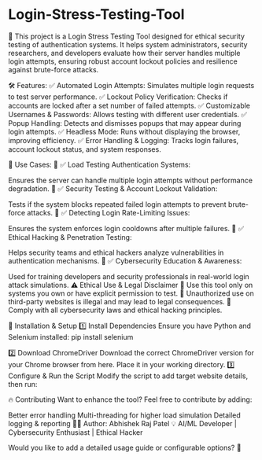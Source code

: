 # Login-Stress-Testing-Tool
🚀 This project is a Login Stress Testing Tool designed for ethical security testing of authentication systems. It helps system administrators, security researchers, and developers evaluate how their server handles multiple login attempts, ensuring robust account lockout policies and resilience against brute-force attacks.

🛠 Features:
✅ Automated Login Attempts: Simulates multiple login requests to test server performance.
✅ Lockout Policy Verification: Checks if accounts are locked after a set number of failed attempts.
✅ Customizable Usernames & Passwords: Allows testing with different user credentials.
✅ Popup Handling: Detects and dismisses popups that may appear during login attempts.
✅ Headless Mode: Runs without displaying the browser, improving efficiency.
✅ Error Handling & Logging: Tracks login failures, account lockout status, and system responses.

🎯 Use Cases:
🔹 ✅ Load Testing Authentication Systems:

Ensures the server can handle multiple login attempts without performance degradation.
🔹 ✅ Security Testing & Account Lockout Validation:

Tests if the system blocks repeated failed login attempts to prevent brute-force attacks.
🔹 ✅ Detecting Login Rate-Limiting Issues:

Ensures the system enforces login cooldowns after multiple failures.
🔹 ✅ Ethical Hacking & Penetration Testing:

Helps security teams and ethical hackers analyze vulnerabilities in authentication mechanisms.
🔹 ✅ Cybersecurity Education & Awareness:

Used for training developers and security professionals in real-world login attack simulations.
⚠️ Ethical Use & Legal Disclaimer
🔴 Use this tool only on systems you own or have explicit permission to test.
🔴 Unauthorized use on third-party websites is illegal and may lead to legal consequences.
🔴 Comply with all cybersecurity laws and ethical hacking principles.

📌 Installation & Setup
1️⃣ Install Dependencies
Ensure you have Python and Selenium installed:
pip install selenium

2️⃣ Download ChromeDriver
Download the correct ChromeDriver version for your Chrome browser from here.
Place it in your working directory.
3️⃣ Configure & Run the Script
Modify the script to add target website details, then run:

🔥 Contributing
Want to enhance the tool? Feel free to contribute by adding:

Better error handling
Multi-threading for higher load simulation
Detailed logging & reporting
👨‍💻 Author:
Abhishek Raj Patel
💡 AI/ML Developer | Cybersecurity Enthusiast | Ethical Hacker

Would you like to add a detailed usage guide or configurable options? 🚀
